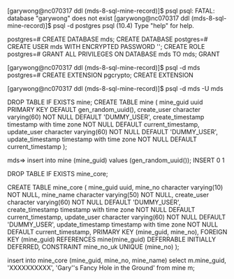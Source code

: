 [garywong@nc070317 ddl (mds-8-sql-mine-record)]$ psql 
psql: FATAL:  database "garywong" does not exist
[garywong@nc070317 ddl (mds-8-sql-mine-record)]$ psql -d postgres
psql (10.4)
Type "help" for help.

postgres=# CREATE DATABASE mds;
CREATE DATABASE
postgres=# CREATE USER mds WITH ENCRYPTED PASSWORD '<xxxx>';
CREATE ROLE
postgres=# GRANT ALL PRIVILEGES ON DATABASE mds TO mds;
GRANT



[garywong@nc070317 ddl (mds-8-sql-mine-record)]$ psql -d mds
postgres=# CREATE EXTENSION pgcrypto;
CREATE EXTENSION


[garywong@nc070317 ddl (mds-8-sql-mine-record)]$ psql -d mds -U mds

DROP TABLE IF EXISTS mine;
CREATE TABLE mine (
  mine_guid        uuid PRIMARY KEY DEFAULT gen_random_uuid(),
  create_user      character varying(60) NOT NULL DEFAULT 'DUMMY_USER',
  create_timestamp timestamp with time zone NOT NULL DEFAULT current_timestamp,
  update_user      character varying(60) NOT NULL DEFAULT 'DUMMY_USER',
  update_timestamp timestamp with time zone NOT NULL DEFAULT current_timestamp
);

mds=> insert into mine (mine_guid) values (gen_random_uuid());
INSERT 0 1


DROP TABLE IF EXISTS mine_core;

CREATE TABLE mine_core (
  mine_guid uuid,
  mine_no   character varying(10) NOT NULL,
  mine_name character varying(50) NOT NULL,
  create_user      character varying(60) NOT NULL DEFAULT 'DUMMY_USER',
  create_timestamp timestamp with time zone NOT NULL DEFAULT current_timestamp,
  update_user      character varying(60) NOT NULL DEFAULT 'DUMMY_USER',
  update_timestamp timestamp with time zone NOT NULL DEFAULT current_timestamp,
PRIMARY KEY (mine_guid, mine_no),
FOREIGN KEY (mine_guid) REFERENCES mine(mine_guid) DEFERRABLE INITIALLY DEFERRED,
CONSTRAINT mine_no_uk  UNIQUE (mine_no)
);


insert into mine_core (mine_guid, mine_no, mine_name)
select m.mine_guid, 'XXXXXXXXXX', 'Gary''s Fancy Hole in the Ground'
from mine m;

